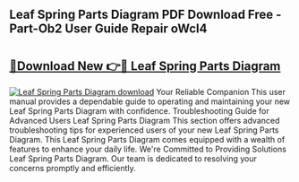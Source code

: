 ## Leaf Spring Parts Diagram PDF Download Free - Part-Ob2 User Guide Repair oWcl4

# <h2><a href="http://dfjfyv.blite.top/?on=Leaf+Spring+Parts+Diagram">🔗Download New 👉🔴 Leaf Spring Parts Diagram</a></h2>

[![Leaf Spring Parts Diagram download](https://i.imgur.com/lujVjoI.png)](http://dfjfyv.blite.top/?on=Leaf+Spring+Parts+Diagram)
Your Reliable Companion This user manual provides a dependable guide to operating and maintaining your new Leaf Spring Parts Diagram with confidence. Troubleshooting Guide for Advanced Users Leaf Spring Parts Diagram This section offers advanced troubleshooting tips for experienced users of your new Leaf Spring Parts Diagram. This Leaf Spring Parts Diagram comes equipped with a wealth of features to enhance your daily life. We're Committed to Providing Solutions Leaf Spring Parts Diagram. Our team is dedicated to resolving your concerns promptly and efficiently.
